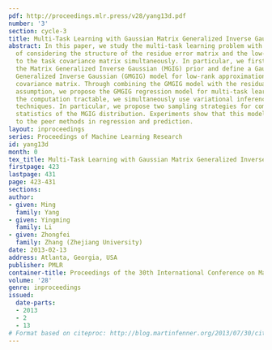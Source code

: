 ```yaml
---
pdf: http://proceedings.mlr.press/v28/yang13d.pdf
number: '3'
section: cycle-3
title: Multi-Task Learning with Gaussian Matrix Generalized Inverse Gaussian Model
abstract: In this paper, we study the multi-task learning problem with a new perspective
  of considering the structure of the residue error matrix and the low-rank approximation
  to the task covariance matrix simultaneously. In particular, we first introduce
  the Matrix Generalized Inverse Gaussian (MGIG) prior and define a Gaussian Matrix
  Generalized Inverse Gaussian (GMGIG) model for low-rank approximation to the task
  covariance matrix. Through combining the GMGIG model with the residual error structure
  assumption, we propose the GMGIG regression model for multi-task learning. To make
  the computation tractable, we simultaneously use variational inference and sampling
  techniques. In particular, we propose two sampling strategies for computing the
  statistics of the MGIG distribution. Experiments show that this model is superior
  to the peer methods in regression and prediction.
layout: inproceedings
series: Proceedings of Machine Learning Research
id: yang13d
month: 0
tex_title: Multi-Task Learning with Gaussian Matrix Generalized Inverse Gaussian Model
firstpage: 423
lastpage: 431
page: 423-431
sections: 
author:
- given: Ming
  family: Yang
- given: Yingming
  family: Li
- given: Zhongfei
  family: Zhang (Zhejiang University)
date: 2013-02-13
address: Atlanta, Georgia, USA
publisher: PMLR
container-title: Proceedings of the 30th International Conference on Machine Learning
volume: '28'
genre: inproceedings
issued:
  date-parts:
  - 2013
  - 2
  - 13
# Format based on citeproc: http://blog.martinfenner.org/2013/07/30/citeproc-yaml-for-bibliographies/
---
```

